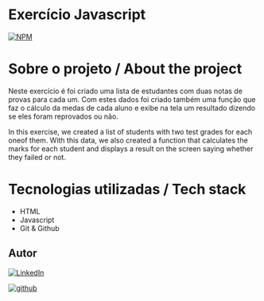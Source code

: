 # Exercício Javascript
[![NPM](https://img.shields.io/npm/l/react)](./LICENSE)

# Sobre o projeto / About the project

Neste exercício é foi criado uma lista de estudantes com duas notas de provas para cada um. Com estes dados foi criado também uma função que faz o cálculo da medas de cada aluno e exibe na tela um resultado dizendo se eles foram reprovados ou não.

In this exercise, we created a list of students with two test grades for each oneof them. With this data, we also created a function that calculates the marks for each student and displays a result on the screen saying whether they failed or not.

# Tecnologias utilizadas / Tech stack
- HTML
- Javascript
- Git & Github

## Autor

[![LinkedIn](https://img.shields.io/badge/-Rafael%20Nascimento-000099?style=flat&logo=linkedin)](https://www.linkedin.com/in/rafaelvnascimento/)

[![github](https://img.shields.io/badge/-Rafael%20Nascimento-000000?style=flat&logo=github)](https://www.linkedin.com/in/rafaelvnascimento/)
